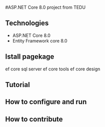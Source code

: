 #ASP.NET Core 8.0 project from TEDU
## Technologies 
- ASP.NET Core 8.0
- Entity Framework core 8.0
## Istall pagekage
ef core sql server
ef core tools
ef core design
## Tutorial
## How to configure and run
## How to contribute
